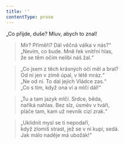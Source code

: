 ```yaml
---
title: ''
contentType: prose
---
```


„Co přijde, duše? Mluv, abych to znal!

> Mír? Příměří? Dál věčná válka v nás?“  
> „Nevím, co bude. Mně řek vnitřní hlas,  
> že se těm očím nelíbí náš žal.“

> „Co jsem z těch krásných očí měl a bral?  
> Od ní jen v zimě úpal, v létě mráz.“  
> „Ne od ní. To dal jejich Vládce zas.“  
> „Co s tím, když ona ví a mlčí dál!“

> „Tu a tam jazyk mlčí. Srdce, běda,  
> naříká nahlas. Bez slz, úsměv v tváři,  
> pláče tam, kam už nevnik cizí zrak.“

> „Uklidnit mysl se ti nepodaří,  
> když zlomíš strast, jež se v ní kupí, sedá.  
> Jak málo naděje má ubožák!“
